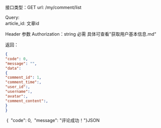 
接口类型：GET                    url:       /my/comment/list



Query:    
article_id:    文章id


Header 参数
Authorization：string 必需
具体可查看"获取用户基本信息.md“


返回：
```JSON
{
"code": 0,
"message": "",
"data":
{
"comment_id": 1,
"comment_time":, 
"user_id":,
"username":,
"avatar":,
"comment_content":,
}
}

```

 {  "code": 0,  "message": "评论成功！"}JSON



